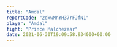 ```yaml
---
title: "Amdal"
reportCode: "2dxwMnYH37rFJfN1"
player: "Amdal"
fight: "Prince Malchezaar"
date: 2021-06-30T19:09:58.934000+00:00
---
```

